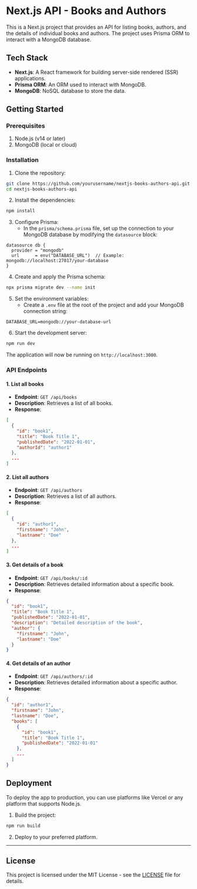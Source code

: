 # Next.js API - Books and Authors

This is a Next.js project that provides an API for listing books, authors, and the details of individual books and authors. The project uses Prisma ORM to interact with a MongoDB database.

## Tech Stack
- **Next.js**: A React framework for building server-side rendered (SSR) applications.
- **Prisma ORM**: An ORM used to interact with MongoDB.
- **MongoDB**: NoSQL database to store the data.

## Getting Started

### Prerequisites
1. Node.js (v14 or later)
2. MongoDB (local or cloud)

### Installation

1. Clone the repository:

```bash
git clone https://github.com/yourusername/nextjs-books-authors-api.git
cd nextjs-books-authors-api
```

2. Install the dependencies:

```bash
npm install
```

3. Configure Prisma:
   - In the `prisma/schema.prisma` file, set up the connection to your MongoDB database by modifying the `datasource` block:

```prisma
datasource db {
  provider = "mongodb"
  url      = env("DATABASE_URL")  // Example: mongodb://localhost:27017/your-database
}
```

4. Create and apply the Prisma schema:

```bash
npx prisma migrate dev --name init
```

5. Set the environment variables:
   - Create a `.env` file at the root of the project and add your MongoDB connection string:

```
DATABASE_URL=mongodb://your-database-url
```

6. Start the development server:

```bash
npm run dev
```

The application will now be running on `http://localhost:3000`.

### API Endpoints

#### **1. List all books**
- **Endpoint**: `GET /api/books`
- **Description**: Retrieves a list of all books.
- **Response**:
```json
[
  {
    "id": "book1",
    "title": "Book Title 1",
    "publishedDate": "2022-01-01",
    "authorId": "author1"
  },
  ...
]
```

#### **2. List all authors**
- **Endpoint**: `GET /api/authors`
- **Description**: Retrieves a list of all authors.
- **Response**:
```json
[
  {
    "id": "author1",
    "firstname": "John",
    "lastname": "Doe"
  },
  ...
]
```

#### **3. Get details of a book**
- **Endpoint**: `GET /api/books/:id`
- **Description**: Retrieves detailed information about a specific book.
- **Response**:
```json
{
  "id": "book1",
  "title": "Book Title 1",
  "publishedDate": "2022-01-01",
  "description": "Detailed description of the book",
  "author": {
    "firstname": "John",
    "lastname": "Doe"
  }
}
```

#### **4. Get details of an author**
- **Endpoint**: `GET /api/authors/:id`
- **Description**: Retrieves detailed information about a specific author.
- **Response**:
```json
{
  "id": "author1",
  "firstname": "John",
  "lastname": "Doe",
  "books": [
    {
      "id": "book1",
      "title": "Book Title 1",
      "publishedDate": "2022-01-01"
    },
    ...
  ]
}
```

## Deployment

To deploy the app to production, you can use platforms like Vercel or any platform that supports Node.js.

1. Build the project:

```bash
npm run build
```

2. Deploy to your preferred platform.

---

## License

This project is licensed under the MIT License - see the [LICENSE](LICENSE) file for details.
